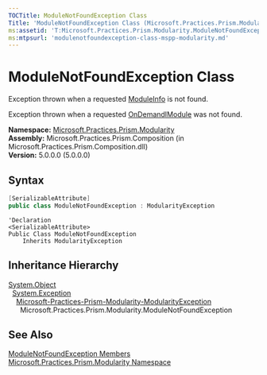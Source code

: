 ```yaml
---
TOCTitle: ModuleNotFoundException Class
Title: 'ModuleNotFoundException Class (Microsoft.Practices.Prism.Modularity)'
ms:assetid: 'T:Microsoft.Practices.Prism.Modularity.ModuleNotFoundException'
ms:mtpsurl: 'modulenotfoundexception-class-mspp-modularity.md'
---
```



# ModuleNotFoundException Class

Exception thrown when a requested [ModuleInfo](/patterns-practices/reference/moduleinfo-class-mspp-modularity) is not found.

Exception thrown when a requested [OnDemand](/patterns-practices/reference/initializationmode-enumeration-mspp-modularity)[IModule](/patterns-practices/reference/imodule-interface-mspp-modularity) was not found.

**Namespace:** [Microsoft.Practices.Prism.Modularity](/patterns-practices/reference/mspp-modularity-namespace)  
**Assembly:** Microsoft.Practices.Prism.Composition (in Microsoft.Practices.Prism.Composition.dll)  
**Version:** 5.0.0.0 (5.0.0.0)

## Syntax
```C#
[SerializableAttribute]
public class ModuleNotFoundException : ModularityException
```
```VB
'Declaration
<SerializableAttribute>
Public Class ModuleNotFoundException
	Inherits ModularityException
```

## Inheritance Hierarchy

[System.Object](http://msdn.microsoft.com/en-us/library/e5kfa45b)  
  [System.Exception](http://msdn.microsoft.com/en-us/library/c18k6c59)  
    [Microsoft-Practices-Prism-Modularity-ModularityException](/patterns-practices/reference/modularityexception-class-mspp-modularity)  
      Microsoft.Practices.Prism.Modularity.ModuleNotFoundException

## See Also

[ModuleNotFoundException Members](/patterns-practices/reference/modulenotfoundexception-members-mspp-modularity)  
[Microsoft.Practices.Prism.Modularity Namespace](/patterns-practices/reference/mspp-modularity-namespace)  